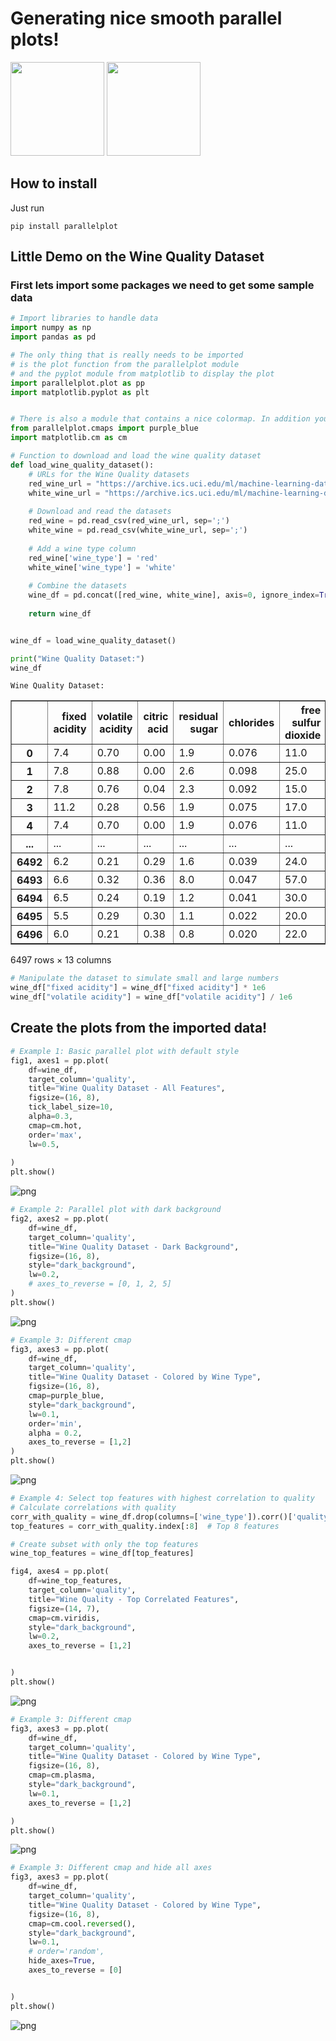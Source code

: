 # Generating nice smooth parallel plots!

<img src="https://raw.githubusercontent.com/markste-in/parallelplot/refs/heads/main/README_files/output_9_0.png" height="150" />&nbsp;<img src="https://raw.githubusercontent.com/markste-in/parallelplot/refs/heads/main/README_files/output_13_0.png" height="150" />

## How to install

Just run

```shell
pip install parallelplot
```

## Little Demo on the Wine Quality Dataset

### First lets import some packages we need to get some sample data


```python
# Import libraries to handle data 
import numpy as np
import pandas as pd

# The only thing that is really needs to be imported 
# is the plot function from the parallelplot module 
# and the pyplot module from matplotlib to display the plot
import parallelplot.plot as pp
import matplotlib.pyplot as plt


# There is also a module that contains a nice colormap. In addition you can use the matplotlib colormap module
from parallelplot.cmaps import purple_blue
import matplotlib.cm as cm

```


```python
# Function to download and load the wine quality dataset
def load_wine_quality_dataset():
    # URLs for the Wine Quality datasets 
    red_wine_url = "https://archive.ics.uci.edu/ml/machine-learning-databases/wine-quality/winequality-red.csv"
    white_wine_url = "https://archive.ics.uci.edu/ml/machine-learning-databases/wine-quality/winequality-white.csv"
    
    # Download and read the datasets
    red_wine = pd.read_csv(red_wine_url, sep=';')
    white_wine = pd.read_csv(white_wine_url, sep=';')
    
    # Add a wine type column
    red_wine['wine_type'] = 'red'
    white_wine['wine_type'] = 'white'
    
    # Combine the datasets
    wine_df = pd.concat([red_wine, white_wine], axis=0, ignore_index=True)
    
    return wine_df


wine_df = load_wine_quality_dataset()

```


```python
print("Wine Quality Dataset:")
wine_df
```

    Wine Quality Dataset:





<div>
<style scoped>
    .dataframe tbody tr th:only-of-type {
        vertical-align: middle;
    }

    .dataframe tbody tr th {
        vertical-align: top;
    }

    .dataframe thead th {
        text-align: right;
    }
</style>
<table border="1" class="dataframe">
  <thead>
    <tr style="text-align: right;">
      <th></th>
      <th>fixed acidity</th>
      <th>volatile acidity</th>
      <th>citric acid</th>
      <th>residual sugar</th>
      <th>chlorides</th>
      <th>free sulfur dioxide</th>
      <th>total sulfur dioxide</th>
      <th>density</th>
      <th>pH</th>
      <th>sulphates</th>
      <th>alcohol</th>
      <th>quality</th>
      <th>wine_type</th>
    </tr>
  </thead>
  <tbody>
    <tr>
      <th>0</th>
      <td>7.4</td>
      <td>0.70</td>
      <td>0.00</td>
      <td>1.9</td>
      <td>0.076</td>
      <td>11.0</td>
      <td>34.0</td>
      <td>0.99780</td>
      <td>3.51</td>
      <td>0.56</td>
      <td>9.4</td>
      <td>5</td>
      <td>red</td>
    </tr>
    <tr>
      <th>1</th>
      <td>7.8</td>
      <td>0.88</td>
      <td>0.00</td>
      <td>2.6</td>
      <td>0.098</td>
      <td>25.0</td>
      <td>67.0</td>
      <td>0.99680</td>
      <td>3.20</td>
      <td>0.68</td>
      <td>9.8</td>
      <td>5</td>
      <td>red</td>
    </tr>
    <tr>
      <th>2</th>
      <td>7.8</td>
      <td>0.76</td>
      <td>0.04</td>
      <td>2.3</td>
      <td>0.092</td>
      <td>15.0</td>
      <td>54.0</td>
      <td>0.99700</td>
      <td>3.26</td>
      <td>0.65</td>
      <td>9.8</td>
      <td>5</td>
      <td>red</td>
    </tr>
    <tr>
      <th>3</th>
      <td>11.2</td>
      <td>0.28</td>
      <td>0.56</td>
      <td>1.9</td>
      <td>0.075</td>
      <td>17.0</td>
      <td>60.0</td>
      <td>0.99800</td>
      <td>3.16</td>
      <td>0.58</td>
      <td>9.8</td>
      <td>6</td>
      <td>red</td>
    </tr>
    <tr>
      <th>4</th>
      <td>7.4</td>
      <td>0.70</td>
      <td>0.00</td>
      <td>1.9</td>
      <td>0.076</td>
      <td>11.0</td>
      <td>34.0</td>
      <td>0.99780</td>
      <td>3.51</td>
      <td>0.56</td>
      <td>9.4</td>
      <td>5</td>
      <td>red</td>
    </tr>
    <tr>
      <th>...</th>
      <td>...</td>
      <td>...</td>
      <td>...</td>
      <td>...</td>
      <td>...</td>
      <td>...</td>
      <td>...</td>
      <td>...</td>
      <td>...</td>
      <td>...</td>
      <td>...</td>
      <td>...</td>
      <td>...</td>
    </tr>
    <tr>
      <th>6492</th>
      <td>6.2</td>
      <td>0.21</td>
      <td>0.29</td>
      <td>1.6</td>
      <td>0.039</td>
      <td>24.0</td>
      <td>92.0</td>
      <td>0.99114</td>
      <td>3.27</td>
      <td>0.50</td>
      <td>11.2</td>
      <td>6</td>
      <td>white</td>
    </tr>
    <tr>
      <th>6493</th>
      <td>6.6</td>
      <td>0.32</td>
      <td>0.36</td>
      <td>8.0</td>
      <td>0.047</td>
      <td>57.0</td>
      <td>168.0</td>
      <td>0.99490</td>
      <td>3.15</td>
      <td>0.46</td>
      <td>9.6</td>
      <td>5</td>
      <td>white</td>
    </tr>
    <tr>
      <th>6494</th>
      <td>6.5</td>
      <td>0.24</td>
      <td>0.19</td>
      <td>1.2</td>
      <td>0.041</td>
      <td>30.0</td>
      <td>111.0</td>
      <td>0.99254</td>
      <td>2.99</td>
      <td>0.46</td>
      <td>9.4</td>
      <td>6</td>
      <td>white</td>
    </tr>
    <tr>
      <th>6495</th>
      <td>5.5</td>
      <td>0.29</td>
      <td>0.30</td>
      <td>1.1</td>
      <td>0.022</td>
      <td>20.0</td>
      <td>110.0</td>
      <td>0.98869</td>
      <td>3.34</td>
      <td>0.38</td>
      <td>12.8</td>
      <td>7</td>
      <td>white</td>
    </tr>
    <tr>
      <th>6496</th>
      <td>6.0</td>
      <td>0.21</td>
      <td>0.38</td>
      <td>0.8</td>
      <td>0.020</td>
      <td>22.0</td>
      <td>98.0</td>
      <td>0.98941</td>
      <td>3.26</td>
      <td>0.32</td>
      <td>11.8</td>
      <td>6</td>
      <td>white</td>
    </tr>
  </tbody>
</table>
<p>6497 rows × 13 columns</p>
</div>




```python
# Manipulate the dataset to simulate small and large numbers
wine_df["fixed acidity"] = wine_df["fixed acidity"] * 1e6
wine_df["volatile acidity"] = wine_df["volatile acidity"] / 1e6
```

## Create the plots from the imported data!


```python
# Example 1: Basic parallel plot with default style
fig1, axes1 = pp.plot(
    df=wine_df,
    target_column='quality',
    title="Wine Quality Dataset - All Features",
    figsize=(16, 8),
    tick_label_size=10,
    alpha=0.3,
    cmap=cm.hot,
    order='max',
    lw=0.5,
    
)
plt.show()

```


    
![png](https://raw.githubusercontent.com/markste-in/parallelplot/refs/heads/main/README_files/output_8_0.png)
    



```python
# Example 2: Parallel plot with dark background
fig2, axes2 = pp.plot(
    df=wine_df,
    target_column='quality',
    title="Wine Quality Dataset - Dark Background",
    figsize=(16, 8),
    style="dark_background",
    lw=0.2,
    # axes_to_reverse = [0, 1, 2, 5]
)
plt.show()
```


    
![png](https://raw.githubusercontent.com/markste-in/parallelplot/refs/heads/main/README_files/output_9_0.png)
    



```python
# Example 3: Different cmap 
fig3, axes3 = pp.plot(
    df=wine_df,
    target_column='quality',
    title="Wine Quality Dataset - Colored by Wine Type",
    figsize=(16, 8),
    cmap=purple_blue,
    style="dark_background",
    lw=0.1,
    order='min',
    alpha = 0.2,
    axes_to_reverse = [1,2]
)
plt.show()

```


    
![png](https://raw.githubusercontent.com/markste-in/parallelplot/refs/heads/main/README_files/output_10_0.png)
    



```python
# Example 4: Select top features with highest correlation to quality
# Calculate correlations with quality
corr_with_quality = wine_df.drop(columns=['wine_type']).corr()['quality'].abs().sort_values(ascending=False)
top_features = corr_with_quality.index[:8]  # Top 8 features

# Create subset with only the top features
wine_top_features = wine_df[top_features]

fig4, axes4 = pp.plot(
    df=wine_top_features,
    target_column='quality',
    title="Wine Quality - Top Correlated Features",
    figsize=(14, 7),
    cmap=cm.viridis,
    style="dark_background",
    lw=0.2,
    axes_to_reverse = [1,2]


)
plt.show()

```


    
![png](https://raw.githubusercontent.com/markste-in/parallelplot/refs/heads/main/README_files/output_11_0.png)
    



```python
# Example 3: Different cmap 
fig3, axes3 = pp.plot(
    df=wine_df,
    target_column='quality',
    title="Wine Quality Dataset - Colored by Wine Type",
    figsize=(16, 8),
    cmap=cm.plasma,
    style="dark_background",
    lw=0.1,
    axes_to_reverse = [1,2]

)
plt.show()
```


    
![png](https://raw.githubusercontent.com/markste-in/parallelplot/refs/heads/main/README_files/output_12_0.png)
    



```python
# Example 3: Different cmap and hide all axes
fig3, axes3 = pp.plot(
    df=wine_df,
    target_column='quality',
    title="Wine Quality Dataset - Colored by Wine Type",
    figsize=(16, 8),
    cmap=cm.cool.reversed(),
    style="dark_background",
    lw=0.1,
    # order='random',
    hide_axes=True,
    axes_to_reverse = [0]


)
plt.show()
```


    
![png](https://raw.githubusercontent.com/markste-in/parallelplot/refs/heads/main/README_files/output_13_0.png)
    

